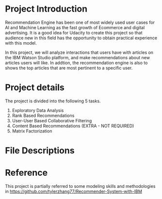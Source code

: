 # Project Introduction
Recommendation Engine has been one of most widely used user cases for AI and Machine Learning as the fast growth of Ecommerce and digital advertising. It is a good idea for Udacity to create this project so that audience new in this field has the opportunity to obtain practical experience with this model.

In this project, we will analyze interactions that users have with articles on the IBM Watson Studio platform, and make recommendations about new articles users will like. In addtion, the recommendation engine is also to shows the top articles that are most pertinent to a specific user.

# Project details
The project is divided into the following 5 tasks.
1. Exploratory Data Analysis
2. Rank Based Recommendations
3. User-User Based Collaborative Filtering
4. Content Based Recommendations (EXTRA - NOT REQUIRED)
5. Matrix Factorization

# File Descriptions

# Reference
This project is partially referred to some modeling skills and methodologies in https://github.com/tylerzhang77/Recommender-System-with-IBM
